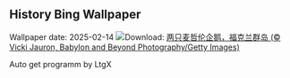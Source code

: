 ## History Bing Wallpaper
Wallpaper date: 2025-02-14
![](https://www.bing.com/th?id=OHR.PenguinLove_ZH-CN9124008164_UHD.jpg&w=1000)Download: [两只麦哲伦企鹅，福克兰群岛 (© Vicki Jauron, Babylon and Beyond Photography/Getty Images)](https://www.bing.com/th?id=OHR.PenguinLove_ZH-CN9124008164_UHD.jpg)

Auto get programm by LtgX
